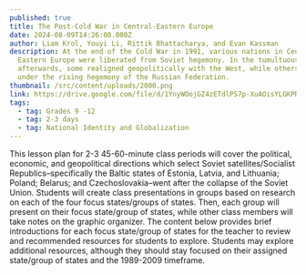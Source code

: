 ```yaml
---
published: true
title: The Post-Cold War in Central-Eastern Europe
date: 2024-08-09T14:26:00.000Z
author: Liam Krol, Youyi Li, Rittik Bhattacharya, and Evan Kassman
description: At the end of the Cold War in 1991, various nations in Central and
  Eastern Europe were liberated from Soviet hegemony. In the tumultuous years
  afterwards, some realigned geopolitically with the West, while others fell
  under the rising hegemony of the Russian Federation.
thumbnail: /src/content/uploads/2000.png
link: https://drive.google.com/file/d/1YnyWOojGZ4zETdlPS7p-XuAOisYLGKPR/view?usp=sharing
tags:
  - tag: Grades 9 -12
  - tag: 2-3 days
  - tag: National Identity and Globalization
---
```

This lesson plan for 2-3 45-60-minute class periods will cover the political, economic, and geopolitical directions which select Soviet satellites/Socialist Republics–specifically the Baltic states of Estonia, Latvia, and Lithuania; Poland; Belarus; and Czechoslovakia–went after the collapse of the Soviet Union. Students will create class presentations in groups based on research on each of the four focus states/groups of states. Then, each group will present on their focus state/group of states, while other class members will take notes on the graphic organizer. The content below provides brief introductions for each focus state/group of states for the teacher to review and recommended resources for students to explore. Students may explore additional resources, although they should stay focused on their assigned state/group of states and the 1989-2009 timeframe.
